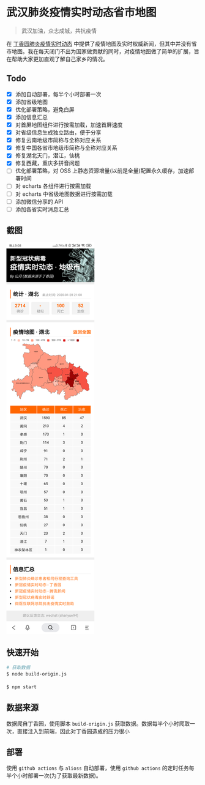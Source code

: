 # 武汉肺炎疫情实时动态省市地图

> 武汉加油，众志成城，共抗疫情

在 [丁香园肺炎疫情实时动态](https://3g.dxy.cn/newh5/view/pneumonia?from=timeline) 中提供了疫情地图及实时权威新闻，但其中并没有省市地图。我在每天闭门不出为国家做贡献的同时，对疫情地图做了简单的扩展，旨在帮助大家更加直观了解自己家乡的情况。

## Todo

+ [x] 添加自动部署，每半个小时部署一次
+ [x] 添加省级地图
+ [x] 优化部署策略，避免白屏
+ [x] 添加信息汇总
+ [x] 对首屏地图组件进行按需加载，加速首屏速度
+ [x] 对省级信息生成独立路由，便于分享
+ [x] 修复云南地级市简称与全称对应关系
+ [x] 修复中国各省市地级市简称与全称对应关系
+ [x] 修复湖北天门，潜江，仙桃
+ [x] 修复西藏，重庆多拼音问题
+ [ ] 优化部署策略，对 OSS 上静态资源增量(以前是全量)配置永久缓存，加速部署时间
+ [ ] 对 echarts 各组件进行按需加载
+ [ ] 对 echarts 中省级地图数据进行按需加载
+ [ ] 添加微信分享的 API
+ [ ] 添加各省实时消息汇总

## 截图

<img src="./public/screen.png">

## 快速开始

``` bash
# 获取数据
$ node build-origin.js

$ npm start
```

## 数据来源

数据爬自丁香园，使用脚本 `build-origin.js` 获取数据。数据每半个小时爬取一次，直接注入到前端，因此对丁香园造成的压力很小

## 部署

使用 `github actions` 与 `alioss` 自动部署，使用 `github actions` 的定时任务每半个小时部署一次(为了获取最新数据)。
